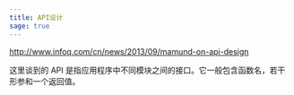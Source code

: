 ```yaml
---
title: API设计
sage: true
---
```


http://www.infoq.com/cn/news/2013/09/mamund-on-api-design

这里谈到的 API 是指应用程序中不同模块之间的接口。它一般包含函数名，若干形参和一个返回值。
